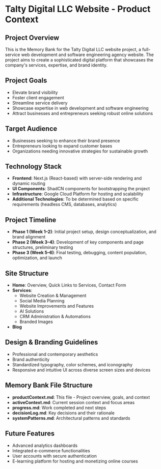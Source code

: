 # Talty Digital LLC Website - Product Context

## Project Overview
This is the Memory Bank for the Talty Digital LLC website project, a full-service web development and software engineering agency website. The project aims to create a sophisticated digital platform that showcases the company's services, expertise, and brand identity.

## Project Goals
- Elevate brand visibility
- Foster client engagement
- Streamline service delivery
- Showcase expertise in web development and software engineering
- Attract businesses and entrepreneurs seeking robust online solutions

## Target Audience
- Businesses seeking to enhance their brand presence
- Entrepreneurs looking to expand customer bases
- Organizations needing innovative strategies for sustainable growth

## Technology Stack
- **Frontend**: Next.js (React-based) with server-side rendering and dynamic routing
- **UI Components**: ShadCN components for bootstrapping the project
- **Infrastructure**: Google Cloud Platform for hosting and scalability
- **Additional Technologies**: To be determined based on specific requirements (headless CMS, databases, analytics)

## Project Timeline
- **Phase 1 (Week 1–2)**: Initial project setup, design conceptualization, and brand alignment
- **Phase 2 (Week 3–4)**: Development of key components and page structures, preliminary testing
- **Phase 3 (Week 5–6)**: Final testing, debugging, content population, optimization, and launch

## Site Structure
- **Home**: Overview, Quick Links to Services, Contact Form
- **Services**:
  - Website Creation & Management
  - Social Media Planning
  - Website Improvements and Features
  - AI Solutions
  - CRM Administration & Automations
  - Branded Images
- **Blog**

## Design & Branding Guidelines
- Professional and contemporary aesthetics
- Brand authenticity
- Standardized typography, color schemes, and iconography
- Responsive and intuitive UI across diverse screen sizes and devices

## Memory Bank File Structure
- **productContext.md**: This file - Project overview, goals, and context
- **activeContext.md**: Current session context and focus areas
- **progress.md**: Work completed and next steps
- **decisionLog.md**: Key decisions and their rationale
- **systemPatterns.md**: Architectural patterns and standards

## Future Features
- Advanced analytics dashboards
- Integrated e-commerce functionalities
- User accounts with secure authentication
- E-learning platform for hosting and monetizing online courses